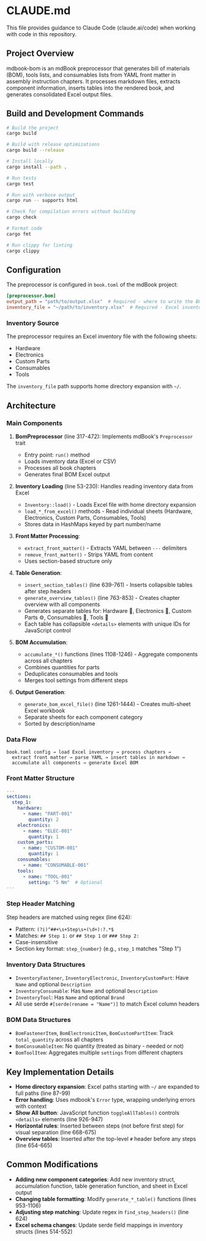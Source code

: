 # CLAUDE.md

This file provides guidance to Claude Code (claude.ai/code) when working with code in this repository.

## Project Overview

mdbook-bom is an mdBook preprocessor that generates bill of materials (BOM), tools lists, and consumables lists from YAML front matter in assembly instruction chapters. It processes markdown files, extracts component information, inserts tables into the rendered book, and generates consolidated Excel output files.

## Build and Development Commands

```bash
# Build the project
cargo build

# Build with release optimizations
cargo build --release

# Install locally
cargo install --path .

# Run tests
cargo test

# Run with verbose output
cargo run -- supports html

# Check for compilation errors without building
cargo check

# Format code
cargo fmt

# Run clippy for linting
cargo clippy
```

## Configuration

The preprocessor is configured in `book.toml` of the mdBook project:

```toml
[preprocessor.bom]
output_path = "path/to/output.xlsx"  # Required - where to write the BOM Excel file
inventory_file = "~/path/to/inventory.xlsx"  # Required - Excel inventory file path
```

### Inventory Source

The preprocessor requires an Excel inventory file with the following sheets:
- Hardware
- Electronics
- Custom Parts
- Consumables
- Tools

The `inventory_file` path supports home directory expansion with `~/`.

## Architecture

### Main Components

1. **BomPreprocessor** (line 317-472): Implements mdBook's `Preprocessor` trait
   - Entry point: `run()` method
   - Loads inventory data (Excel or CSV)
   - Processes all book chapters
   - Generates final BOM Excel output

2. **Inventory Loading** (line 53-230): Handles reading inventory data from Excel
   - `Inventory::load()` - Loads Excel file with home directory expansion
   - `load_*_from_excel()` methods - Read individual sheets (Hardware, Electronics, Custom Parts, Consumables, Tools)
   - Stores data in HashMaps keyed by part number/name

3. **Front Matter Processing**:
   - `extract_front_matter()` - Extracts YAML between `---` delimiters
   - `remove_front_matter()` - Strips YAML from content
   - Uses section-based structure only

4. **Table Generation**:
   - `insert_section_tables()` (line 639-761) - Inserts collapsible tables after step headers
   - `generate_overview_tables()` (line 763-853) - Creates chapter overview with all components
   - Generates separate tables for: Hardware 🔩, Electronics 🔌, Custom Parts ⚙️, Consumables 🧪, Tools 🔧
   - Each table has collapsible `<details>` elements with unique IDs for JavaScript control

5. **BOM Accumulation**:
   - `accumulate_*()` functions (lines 1108-1246) - Aggregate components across all chapters
   - Combines quantities for parts
   - Deduplicates consumables and tools
   - Merges tool settings from different steps

6. **Output Generation**:
   - `generate_bom_excel_file()` (line 1261-1444) - Creates multi-sheet Excel workbook
   - Separate sheets for each component category
   - Sorted by description/name

### Data Flow

```
book.toml config → load Excel inventory → process chapters →
  extract front matter → parse YAML → insert tables in markdown →
  accumulate all components → generate Excel BOM
```

### Front Matter Structure
```yaml
---
sections:
  step_1:
    hardware:
      - name: "PART-001"
        quantity: 2
    electronics:
      - name: "ELEC-001"
        quantity: 1
    custom_parts:
      - name: "CUSTOM-001"
        quantity: 1
    consumables:
      - name: "CONSUMABLE-001"
    tools:
      - name: "TOOL-001"
        setting: "5 Nm"  # Optional
---
```

### Step Header Matching

Step headers are matched using regex (line 624):
- Pattern: `(?i)^##+\s+Step\s+(\d+):?.*$`
- Matches: `## Step 1:` or `## Step 1` or `### Step 2:`
- Case-insensitive
- Section key format: `step_{number}` (e.g., `step_1` matches "Step 1")

### Inventory Data Structures

- `InventoryFastener`, `InventoryElectronic`, `InventoryCustomPart`: Have `Name` and optional `Description`
- `InventoryConsumable`: Has `Name` and optional `Description`
- `InventoryTool`: Has `Name` and optional `Brand`
- All use serde `#[serde(rename = "Name")]` to match Excel column headers

### BOM Data Structures

- `BomFastenerItem`, `BomElectronicItem`, `BomCustomPartItem`: Track `total_quantity` across all chapters
- `BomConsumableItem`: No quantity (treated as binary - needed or not)
- `BomToolItem`: Aggregates multiple `settings` from different chapters

## Key Implementation Details

- **Home directory expansion**: Excel paths starting with `~/` are expanded to full paths (line 87-99)
- **Error handling**: Uses mdbook's `Error` type, wrapping underlying errors with context
- **Show All button**: JavaScript function `toggleAllTables()` controls `<details>` elements (line 926-947)
- **Horizontal rules**: Inserted between steps (not before first step) for visual separation (line 668-675)
- **Overview tables**: Inserted after the top-level `#` header before any steps (line 654-665)

## Common Modifications

- **Adding new component categories**: Add new inventory struct, accumulation function, table generation function, and sheet in Excel output
- **Changing table formatting**: Modify `generate_*_table()` functions (lines 953-1106)
- **Adjusting step matching**: Update regex in `find_step_headers()` (line 624)
- **Excel schema changes**: Update serde field mappings in inventory structs (lines 514-552)
